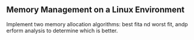 ## Memory Management on a Linux Environment

Implement two memory allocation algorithms: best fita nd worst fit, andp erform analysis to determine which is better.
